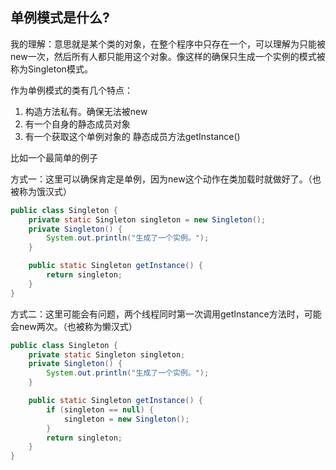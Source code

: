 
## 单例模式是什么?
我的理解：意思就是某个类的对象，在整个程序中只存在一个，可以理解为只能被new一次，然后所有人都只能用这个对象。像这样的确保只生成一个实例的模式被称为Singleton模式。

作为单例模式的类有几个特点：
1. 构造方法私有。确保无法被new
2. 有一个自身的静态成员对象
3. 有一个获取这个单例对象的 静态成员方法getInstance()

比如一个最简单的例子

方式一：这里可以确保肯定是单例，因为new这个动作在类加载时就做好了。（也被称为饿汉式）
```java
public class Singleton {
    private static Singleton singleton = new Singleton();
    private Singleton() {
        System.out.println("生成了一个实例。");
    }

    public static Singleton getInstance() {
        return singleton;
    }
}
```

方式二：这里可能会有问题，两个线程同时第一次调用getInstance方法时，可能会new两次。（也被称为懒汉式）
```java
public class Singleton {
    private static Singleton singleton;
    private Singleton() {
        System.out.println("生成了一个实例。");
    }

    public static Singleton getInstance() {
        if (singleton == null) {
            singleton = new Singleton();
        }
        return singleton;
    }
}
```


